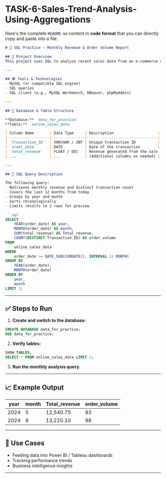 # TASK-6-Sales-Trend-Analysis-Using-Aggregations
Here's the complete `README.md` content in **code format** that you can directly copy and paste into a file:

````markdown
# 📘 SQL Practice – Monthly Revenue & Order Volume Report

## 🧾 Project Overview
This project uses SQL to analyze recent sales data from an e-commerce dataset. The main goal is to compute **monthly total revenue** and **order volume** over the past 12 months using the `online_sales_data` table from the `data_for_practice` database.

---

## 🛠️ Tools & Technologies
- MySQL (or compatible SQL engine)
- SQL queries
- SQL client (e.g., MySQL Workbench, DBeaver, phpMyAdmin)

---

## 📂 Database & Table Structure

**Database:** `data_for_practice`  
**Table:** `online_sales_data`

| Column Name       | Data Type     | Description                    |
|-------------------|---------------|--------------------------------|
| `Transaction_ID`  | VARCHAR / INT | Unique transaction ID          |
| `order_date`      | DATE          | Date of the transaction        |
| `total_revenue`   | FLOAT / DEC   | Revenue generated from the sale |
| ...               | ...           | (Additional columns as needed) |

---

## 📌 SQL Query Description

The following query:
- Retrieves monthly revenue and distinct transaction count
- Covers the last 12 months from today
- Groups by year and month
- Sorts chronologically
- Limits results to 2 rows for preview

```sql
SELECT
    YEAR(order_date) AS year,
    MONTH(order_date) AS month,
    SUM(total_revenue) AS Total_revenue,
    COUNT(DISTINCT Transaction_ID) AS order_volume
FROM
    online_sales_data
WHERE
    order_date >= DATE_SUB(CURDATE(), INTERVAL 12 MONTH)
GROUP BY
    YEAR(order_date),
    MONTH(order_date)
ORDER BY
    year,
    month
LIMIT 2;
````

---

## ✅ Steps to Run

1. **Create and switch to the database:**

```sql
CREATE DATABASE data_for_practice;
USE data_for_practice;
```

2. **Verify tables:**

```sql
SHOW TABLES;
SELECT * FROM online_sales_data LIMIT 5;
```

3. **Run the monthly analysis query.**

---

## 📈 Example Output

| year | month | Total\_revenue | order\_volume |
| ---- | ----- | -------------- | ------------- |
| 2024 | 5     | 12,540.75      | 93            |
| 2024 | 6     | 13,220.10      | 98            |

---

## 🎯 Use Cases

* Feeding data into Power BI / Tableau dashboards
* Tracking performance trends
* Business intelligence insights

---


